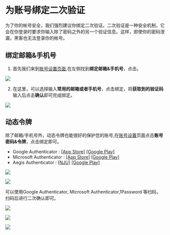 # 为账号绑定二次验证
为了你的帐号安全，我们强烈建议你绑定二次验证。二次验证是一种安全机制，它会在你登录时要求你输入除了密码之外的另一个验证信息。这样，即使你的密码泄漏，黑客也无法登录你的帐号。

## 绑定邮箱&手机号

1. 首先我们来到[账号设置页面](https://app.rainyun.com/account/settings),在左侧找到**绑定邮箱&手机号**，点击。

![](https://cn-sy1.rains3.com/rainyun-assets/pic/2024/04/20240408172418_818a3d518469e5a9a9e0e1da04059e9d.png)

2. 在这里，可以选择输入**常用的邮箱或者手机号**，点击绑定，将**获取到的验证码**输入后点击**确认**即可完成绑定。

![](https://cn-sy1.rains3.com/rainyun-assets/pic/2024/04/20240408172725_b981c069ae2819d1f5fa95ddba0dbcb1.png)


## 动态令牌

除了邮箱/手机号外，动态令牌也能很好的保护您的账号,在[账号设置](https://app.rainyun.com/account/settings)页面点击**账号密码&令牌**，点击绑定即可。

- Google Authenticator : [[App Store]](https://apps.apple.com/app/google-authenticator/id388497605) [[Google Play]](https://play.google.com/store/apps/details?id=com.google.android.apps.authenticator2)  
- Microsoft Authenticator : [[App Store]](https://apps.apple.com/cn/app/microsoft-authenticator/id983156458) [[Google Play]](https://play.google.com/store/apps/details?id=com.azure.authenticator)  
- Aegis Authenticator : [[NJU]](https://mirror.nju.edu.cn/download/Aegis%20Authenticator) [[Google Play]](https://play.google.com/store/apps/details?id=com.beemdevelopment.aegis)  

![](https://cn-sy1.rains3.com/rainyun-assets/pic/2024/04/20240409141028_dc47f71c2586d19bc43e2152d8efdd23.png)

![](https://cn-sy1.rains3.com/rainyun-assets/pic/2024/04/20240409140822_2867b9b7666983a7617430464c21ea4d.png)


可以使用Google Authenticator, Microsoft Authenticator,1Password 等扫码，扫码后进行二次确认即可。

![](https://cn-sy1.rains3.com/rainyun-assets/pic/2024/04/20240409141318_fa2dde4a69e9b8228e42bf39ffcecc36.jpeg)

![](https://cn-sy1.rains3.com/rainyun-assets/pic/2024/04/20240409141542_f70c08c4e239cebaeb46486a2e302f46.jpeg)

![](https://cn-sy1.rains3.com/rainyun-assets/pic/2024/04/20240409141621_643c4819c6a4a1687d53e046053f082b.png)
